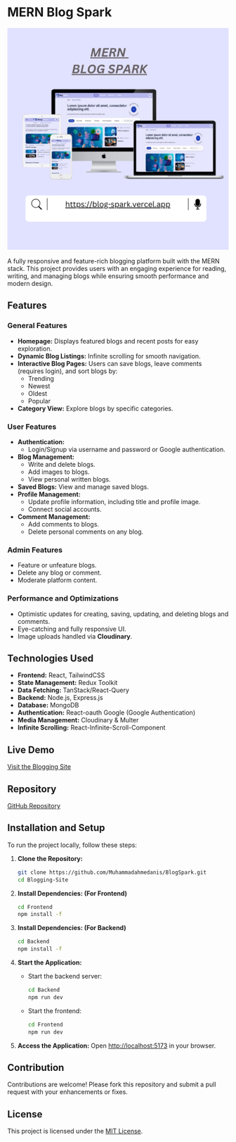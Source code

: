 # <a name="Title">MERN Blog Spark</a>

![Blog Spark Mockup](/Frontend/public/MockupTemplate.png)

A fully responsive and feature-rich blogging platform built with the MERN stack. This project provides users with an engaging experience for reading, writing, and managing blogs while ensuring smooth performance and modern design.

## Features

### General Features

- **Homepage:** Displays featured blogs and recent posts for easy exploration.
- **Dynamic Blog Listings:** Infinite scrolling for smooth navigation.
- **Interactive Blog Pages:** Users can save blogs, leave comments (requires login), and sort blogs by:
  - Trending
  - Newest
  - Oldest
  - Popular
- **Category View:** Explore blogs by specific categories.

### User Features

- **Authentication:**
  - Login/Signup via username and password or Google authentication.
- **Blog Management:**
  - Write and delete blogs.
  - Add images to blogs.
  - View personal written blogs.
- **Saved Blogs:** View and manage saved blogs.
- **Profile Management:**
  - Update profile information, including title and profile image.
  - Connect social accounts.
- **Comment Management:**
  - Add comments to blogs.
  - Delete personal comments on any blog.

### Admin Features

- Feature or unfeature blogs.
- Delete any blog or comment.
- Moderate platform content.

### Performance and Optimizations

- Optimistic updates for creating, saving, updating, and deleting blogs and comments.
- Eye-catching and fully responsive UI.
- Image uploads handled via **Cloudinary**.

## Technologies Used

- **Frontend:** React, TailwindCSS
- **State Management:** Redux Toolkit
- **Data Fetching:** TanStack/React-Query
- **Backend:** Node.js, Express.js
- **Database:** MongoDB
- **Authentication:** React-oauth Google (Google Authentication)
- **Media Management:** Cloudinary & Multer
- **Infinite Scrolling:** React-Infinite-Scroll-Component

## Live Demo

[Visit the Blogging Site](https://blog-spark.vercel.app) 

## Repository

[GitHub Repository](https://github.com/Muhammadahmedanis/BlogSpark.git)

## Installation and Setup

To run the project locally, follow these steps:

1. **Clone the Repository:**

   ```bash
   git clone https://github.com/Muhammadahmedanis/BlogSpark.git
   cd Blogging-Site
   ```

2. **Install Dependencies: (For Frontend)**

   ```bash
   cd Frontend
   npm install -f
   ```

3. **Install Dependencies: (For Backend)**

   ```bash
   cd Backend
   npm install -f
   ```

6. **Start the Application:**

   - Start the backend server:
     ```bash
     cd Backend
     npm run dev
     ```
   - Start the frontend:
     ```bash
     cd Frontend
     npm run dev
     ```

7. **Access the Application:**
   Open [http://localhost:5173](http://localhost:5173) in your browser.

## Contribution

Contributions are welcome! Please fork this repository and submit a pull request with your enhancements or fixes.

## License

This project is licensed under the [MIT License](LICENSE).
